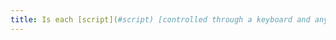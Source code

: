```yaml
---
title: Is each [script](#script) [controlled through a keyboard and any pointing device](#accessible-and-activable-by-the-keyboard-and-any-pointing-device) (excluding particular cases)?
---
```


